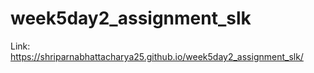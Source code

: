 # week5day2_assignment_slk

Link: https://shriparnabhattacharya25.github.io/week5day2_assignment_slk/
